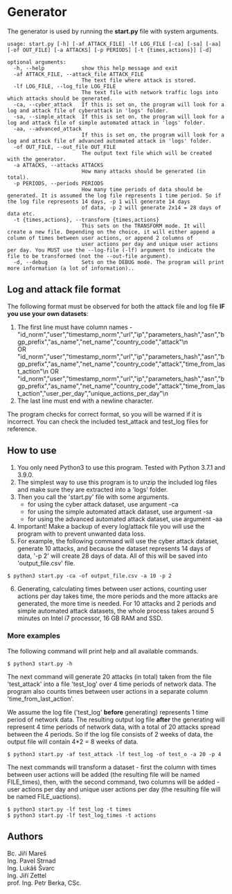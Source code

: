 # Generator
The generator is used by running the __start.py__ file with system arguments.

```
usage: start.py [-h] [-af ATTACK_FILE] -lf LOG_FILE [-ca] [-sa] [-aa] [-of OUT_FILE] [-a ATTACKS] [-p PERIODS] [-t {times,actions}] [-d]

optional arguments:
  -h, --help            show this help message and exit
  -af ATTACK_FILE, --attack_file ATTACK_FILE
                        The text file where attack is stored.
  -lf LOG_FILE, --log_file LOG_FILE
                        The text file with network traffic logs into which attacks should be generated.
  -ca, --cyber_attack   If this is set on, the program will look for a log and attack file of cyberattack in 'logs' folder.
  -sa, --simple_attack  If this is set on, the program will look for a log and attack file of simple automated attack in 'logs' folder.
  -aa, --advanced_attack
                        If this is set on, the program will look for a log and attack file of advanced automated attack in 'logs' folder.
  -of OUT_FILE, --out_file OUT_FILE
                        The output text file which will be created with the generator.
  -a ATTACKS, --attacks ATTACKS
                        How many attacks should be generated (in total).
  -p PERIODS, --periods PERIODS
                        How many time periods of data should be generated. It is assumed the log file represents 1 time period. So if the log file represents 14 days, -p 1 will generate 14 days
                        of data, -p 2 will generate 2x14 = 28 days of data etc.
  -t {times,actions}, --transform {times,actions}
                        This sets on the TRANSFORM mode. It will create a new file. Depending on the choice, it will either append a column of times between user actions, or append 2 columns of
                        user actions per day and unique user actions per day. You MUST use the --log-file (-lf) argument to indicate the file to be transformed (not the --out-file argument).
  -d, --debug           Sets on the DEBUG mode. The program will print more information (a lot of information)..
```


## Log and attack file format
The following format must be observed for both the attack file and log file **IF you use your own datasets**:
1. The first line must have column names -  
"id_norm","user","timestamp_norm","url","ip","parameters_hash","asn","bgp_prefix","as_name","net_name","country_code","attack"\n  
OR  
"id_norm","user","timestamp_norm","url","ip","parameters_hash","asn","bgp_prefix","as_name","net_name","country_code","attack","time_from_last_action"\n 
OR
"id_norm","user","timestamp_norm","url","ip","parameters_hash","asn","bgp_prefix","as_name","net_name","country_code","attack","time_from_last_action","user_per_day","unique_actions_per_day"\n
2. The last line must end with a newline character.

The program checks for correct format, so you will be warned if it is incorrect. You can check the included test_attack and test_log files for reference.

## How to use
1. You only need Python3 to use this program. Tested with Python 3.7.1 and 3.9.0.
2. The simplest way to use this program is to unzip the included log files and make sure they are extracted into a 'logs' folder.
3. Then you call the 'start.py' file with some arguments.
    - for using the cyber attack dataset, use argument -ca
    - for using the simple automated attack dataset, use argument -sa
    - for using the advanced automated attack dataset, use argument -aa
4. Important! Make a backup of every log/attack file you will use the program with to prevent unwanted data loss.
5. For example, the following command will use the cyber attack dataset, generate 10 attacks, and because the dataset represents 14 days of data, '-p 2' will create 28 days of data. All of this will be saved into 'output_file.csv' file.
```
$ python3 start.py -ca -of output_file.csv -a 10 -p 2
```
6. Generating, calculating times between user actions, counting user actions per day takes time, the more periods and the more attacks are generated, the more time is needed. For 10 attacks and 2 periods and simple automated attack datasets, the whole process takes around 5 minutes on Intel i7 processor, 16 GB RAM and SSD.

### More examples
The following command will print help and all available commands.
```
$ python3 start.py -h
```
The next command will generate 20 attacks (in total) taken from the file 'test_attack' into a file 'test_log' over 4 time periods of network data. The program also counts times between user actions in a separate column 'time_from_last_action'.

We assume the log file ('test_log' **before** generating) represents 1 time period of network data.
The resulting output log file **after** the generating will represent 4 time periods of network data, with a total of 20 attacks spread between the 4 periods. So if the log file consists of 2 weeks of data, the output file will contain 4*2 = 8 weeks of data.
```
$ python3 start.py -af test_attack -lf test_log -of test_o -a 20 -p 4
```
The next commands will transform a dataset - first the column with times between user actions will be added (the resulting file will be named FILE_times), then, with the second command, two columns will be added - user actions per day and unique user actions per day (the resulting file will be named FILE_uactions).
```
$ python3 start.py -lf test_log -t times
$ python3 start.py -lf test_log_times -t actions
```
## Authors
<bold> Bc. Jiří Mareš </br>
Ing. Pavel Strnad </br>
Ing. Lukáš Švarc </br>
Ing. Jiří Zettel </br>
prof. Ing. Petr Berka, CSc.</bold>
